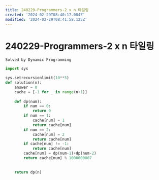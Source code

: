 ```yaml
---
title: 240229-Programmers-2 x n 타일링
created: '2024-02-29T08:40:17.084Z'
modified: '2024-02-29T08:41:58.125Z'
---
```


# 240229-Programmers-2 x n 타일링
```Solved by Dynamic Programming```

```python
import sys

sys.setrecursionlimit(10**5)
def solution(n):
    answer = 0
    cache = [-1 for _ in range(n+1)]
    
    def dp(num):
        if num == 0:
            return 0
        if num == 1:
            cache[num] = 1
            return cache[num]
        if num == 2:
            cache[num] = 2
            return cache[num]
        if cache[num] != -1:
            return cache[num]
        cache[num] = dp(num-1)+dp(num-2)
        return cache[num] % 1000000007
    
    
    return dp(n)
```
